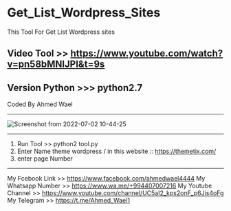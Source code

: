 # Get_List_Wordpress_Sites
This Tool For Get List Wordpress sites

Video Tool >> https://www.youtube.com/watch?v=pn58bMNlJPI&t=9s
-------------------------
Version Python >>>  python2.7
--------------------------

Coded By Ahmed Wael 

------------------





![Screenshot from 2022-07-02 10-44-25](https://user-images.githubusercontent.com/89318742/177001274-819b0f28-4195-4796-b18a-62e610bd76f8.png)


----------------------------------------------

1) Run Tool >> python2 tool.py
2) Enter Name theme wordpress / in this website :: https://themetix.com/ 
3) enter page Number

----------------------------------
My Fcebook Link >> https://www.facebook.com/ahmedwael4444
My Whatsapp Number >> https://www.wa.me/+994407007216
My Youtube Channel >> https://www.youtube.com/channel/UC5aI2_kps2onF_p6Jis4oFg
My Telegram >> https://t.me/Ahmed_Wael1
